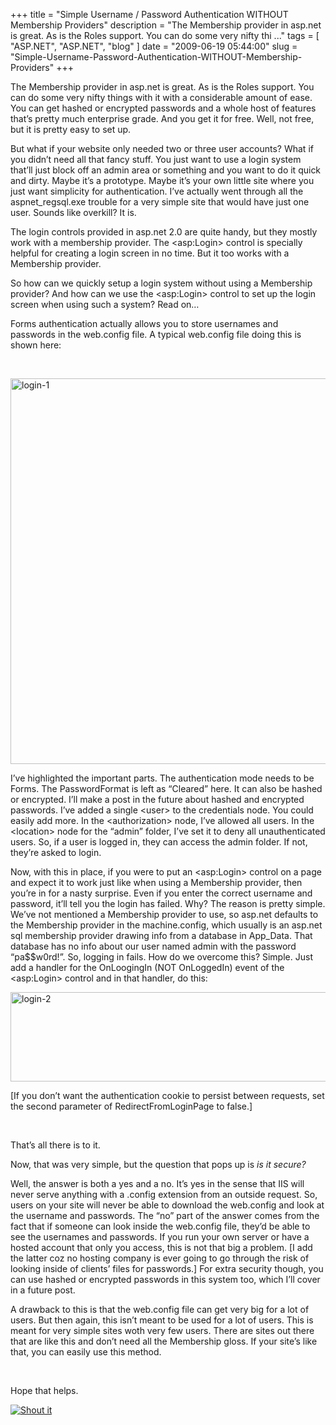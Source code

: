 
+++
title = "Simple Username / Password Authentication WITHOUT Membership Providers"
description = "The Membership provider in asp.net is great. As is the Roles support. You can do some very nifty thi ..."
tags = [ "ASP.NET", "ASP.NET", "blog" ]
date = "2009-06-19 05:44:00"
slug = "Simple-Username-Password-Authentication-WITHOUT-Membership-Providers"
+++
<p>The Membership provider in asp.net is great. As is the Roles support. You can do some very nifty things with it with a considerable amount of ease. You can get hashed or encrypted passwords and a whole host of features that&rsquo;s pretty much enterprise grade. And you get it for free. Well, not free, but it is pretty easy to set up.</p>
<p>But what if your website only needed two or three user accounts? What if you didn&rsquo;t need all that fancy stuff. You just want to use a login system that&rsquo;ll just block off an admin area or something and you want to do it quick and dirty. Maybe it&rsquo;s a prototype. Maybe it&rsquo;s your own little site where you just want simplicity for authentication. I&rsquo;ve actually went through all the aspnet_regsql.exe trouble for a very simple site that would have just one user. Sounds like overkill? It is.</p>
<p>The login controls provided in asp.net 2.0 are quite handy, but they mostly work with a membership provider. The &lt;asp:Login&gt; control is specially helpful for creating a login screen in no time. But it too works with a Membership provider.</p>
<p>So how can we quickly setup a login system without using a Membership provider? And how can we use the &lt;asp:Login&gt; control to set up the login screen when using such a system? Read on&hellip;</p>
<p>Forms authentication actually allows you to store usernames and passwords in the web.config file. A typical web.config file doing this is shown here:</p>
<p>&nbsp;</p>
<p><a href="http://www.heartysoft.com/image.axd?picture=login-1.png"><img style="border-right-width: 0px; display: inline; border-top-width: 0px; border-bottom-width: 0px; border-left-width: 0px" title="login-1" src="http://www.heartysoft.com/image.axd?picture=login-1_thumb.png" border="0" alt="login-1" width="607" height="617" /></a></p>
<p>I&rsquo;ve highlighted the important parts. The authentication mode needs to be Forms. The PasswordFormat is left as &ldquo;Cleared&rdquo; here. It can also be hashed or encrypted. I&rsquo;ll make a post in the future about hashed and encrypted passwords. I&rsquo;ve added a single &lt;user&gt; to the credentials node. You could easily add more. In the &lt;authorization&gt; node, I&rsquo;ve allowed all users. In the &lt;location&gt; node for the &ldquo;admin&rdquo; folder, I&rsquo;ve set it to deny all unauthenticated users. So, if a user is logged in, they can access the admin folder. If not, they&rsquo;re asked to login.</p>
<p>Now, with this in place, if you were to put an &lt;asp:Login&gt; control on a page and expect it to work just like when using a Membership provider, then you&rsquo;re in for a nasty surprise. Even if you enter the correct username and password, it&rsquo;ll tell you the login has failed. Why? The reason is pretty simple. We&rsquo;ve not mentioned a Membership provider to use, so asp.net defaults to the Membership provider in the machine.config, which usually is an asp.net sql membership provider drawing info from a database in App_Data. That database has no info about our user named admin with the password &ldquo;pa$$w0rd!&rdquo;. So, logging in fails. How do we overcome this? Simple. Just add a handler for the OnLoogingIn (NOT OnLoggedIn) event of the &lt;asp:Login&gt; control and in that handler, do this:</p>
<p><a href="http://www.heartysoft.com/image.axd?picture=login-2.png"><img style="border-right-width: 0px; display: inline; border-top-width: 0px; border-bottom-width: 0px; border-left-width: 0px" title="login-2" src="http://www.heartysoft.com/image.axd?picture=login-2_thumb.png" border="0" alt="login-2" width="612" height="143" /></a></p>
<p>[If you don&rsquo;t want the authentication cookie to persist between requests, set the second parameter of RedirectFromLoginPage to false.]</p>
<p>&nbsp;</p>
<p>That&rsquo;s all there is to it.</p>
<p>Now, that was very simple, but the question that pops up is <em>is it secure?</em></p>
<p>Well, the answer is both a yes and a no. It&rsquo;s yes in the sense that IIS will never serve anything with a .config extension from an outside request. So, users on your site will never be able to download the web.config and look at the username and passwords. The &ldquo;no&rdquo; part of the answer comes from the fact that if someone can look inside the web.config file, they&rsquo;d be able to see the usernames and passwords. If you run your own server or have a hosted account that only you access, this is not that big a problem. [I add the latter coz no hosting company is ever going to go through the risk of looking inside of clients&rsquo; files for passwords.] For extra security though, you can use hashed or encrypted passwords in this system too, which I&rsquo;ll cover in a future post.</p>
<p>A drawback to this is that the web.config file can get very big for a lot of users. But then again, this isn&rsquo;t meant to be used for a lot of users. This is meant for very simple sites woth very few users. There are sites out there that are like this and don&rsquo;t need all the Membership gloss. If your site&rsquo;s like that, you can easily use this method.</p>
<p>&nbsp;</p>
<p>Hope that helps.</p>
<div class="wlWriterHeaderFooter" style="margin:0px; padding:0px 0px 0px 0px;">
<div class="shoutIt"><a rev="vote-for" href="http://dotnetshoutout.com/Submit?url=http%3a%2f%2fwww.heartysoft.com%2fpost%2f2009%2f06%2f19%2fSimple-Username-Password-Authentication-WITHOUT-Membership-Providers.aspx&amp;title=Simple+Username+%2f+Password+Authentication+WITHOUT+Membership+Providers"><img style="border:0px" src="http://dotnetshoutout.com/image.axd?url=http://www.heartysoft.com/post/2009/06/19/Simple-Username-Password-Authentication-WITHOUT-Membership-Providers.aspx" alt="Shout it" /></a></div>
</div>
        